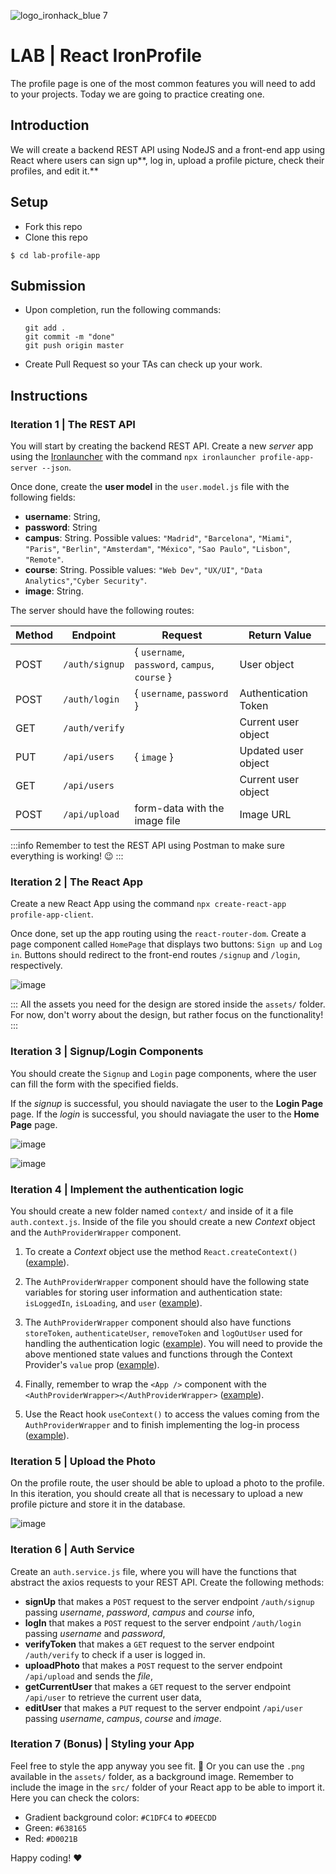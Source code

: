 ![logo_ironhack_blue 7](https://user-images.githubusercontent.com/23629340/40541063-a07a0a8a-601a-11e8-91b5-2f13e4e6b441.png)

# LAB | React IronProfile


The profile page is one of the most common features you will need to add to your projects. Today we are going to practice creating one.

## Introduction

We will create a backend REST API using NodeJS and a front-end app using React where users can sign up**, log in, upload a profile picture, check their profiles, and edit it.**

## Setup

- Fork this repo
- Clone this repo

```shell
$ cd lab-profile-app
```

## Submission

- Upon completion, run the following commands:

  ```
  git add .
  git commit -m "done"
  git push origin master
  ```

- Create Pull Request so your TAs can check up your work.

## Instructions

### Iteration 1 | The REST API

You will start by creating the backend REST API. Create a new _server_ app using the [Ironlauncher](https://www.npmjs.com/package/ironlauncher) with the command `npx ironlauncher profile-app-server --json`.

Once done, create the **user model** in the `user.model.js` file with the following fields:

- **username**: String,
- **password**: String
- **campus**: String. Possible values: `"Madrid"`, `"Barcelona"`, `"Miami"`, `"Paris"`, `"Berlin"`, `"Amsterdam"`, `"México"`, `"Sao Paulo"`, `"Lisbon"`, `"Remote"`.
- **course**: String. Possible values: `"Web Dev"`, `"UX/UI"`, `"Data Analytics"`,`"Cyber Security"`.
- **image**: String.

The server should have the following routes:

| Method | Endpoint       | Request                                        | Return Value         |
| ------ | -------------- | ---------------------------------------------- | -------------------- |
| POST   | `/auth/signup` | { `username`, `password`, `campus`, `course` } | User object          |
| POST   | `/auth/login`  | { `username`, `password` }                     | Authentication Token |
| GET    | `/auth/verify` |                                                | Current user object  |
| PUT    | `/api/users`   | { `image` }                                    | Updated user object  |
| GET    | `/api/users`   |                                                | Current user object  |
| POST   | `/api/upload`  | form-data with the image file                  | Image URL            |

:::info
Remember to test the REST API using Postman to make sure everything is working! :wink:
:::



### Iteration 2 | The React App

Create a new React App using the command `npx create-react-app profile-app-client`. 

Once done, set up the app routing using the `react-router-dom`. Create a page component called `HomePage` that displays two buttons: `Sign up` and `Log in`. Buttons should redirect to the front-end routes `/signup` and `/login`, respectively.

![image](https://user-images.githubusercontent.com/23629340/43786924-1c5d3d5a-9a6a-11e8-90c4-7ff2f92ef983.png)

:::
All the assets you need for the design are stored inside the `assets/` folder. For now, don't worry about the design, but rather focus on the functionality!
:::




### Iteration 3 | Signup/Login Components

You should create the `Signup` and `Login` page components, where the user can fill the form with the specified fields.

If the *signup* is successful, you should naviagate the user to the **Login Page** page.
If the *login* is successful, you should naviagate the user to the **Home Page** page.

![image](https://user-images.githubusercontent.com/23629340/43787810-2c9dc94e-9a6c-11e8-8854-0993c5de16a3.png)

![image](https://user-images.githubusercontent.com/23629340/43787823-37a22ed4-9a6c-11e8-9c8e-70cd622f4d96.png)



### Iteration 4 | Implement the authentication logic

You should create a new folder named `context/` and inside of it a file `auth.context.js`. Inside of the file you should create a new *Context* object and the `AuthProviderWrapper` component.

1. To create a *Context* object use the method `React.createContext()` ([example](https://github.com/ironhack-labs/lesson-code-h-react-authentication-frontend/blob/master/src/context/auth.context.js#L6)).

2. The `AuthProviderWrapper` component should have the following state variables for storing user information and authentication state: `isLoggedIn`, `isLoading`, and `user` ([example](https://github.com/ironhack-labs/lesson-code-h-react-authentication-frontend/blob/master/src/context/auth.context.js#L9-L11)).

3. The `AuthProviderWrapper` component should also have functions `storeToken`, `authenticateUser`,  `removeToken` and `logOutUser` used for handling the authentication logic ([example](https://github.com/ironhack-labs/lesson-code-h-react-authentication-frontend/blob/master/src/context/auth.context.js#L13-L59)). 
   You will need to provide the above mentioned state values and functions through the Context Provider's `value` prop ([example](https://github.com/ironhack-labs/lesson-code-h-react-authentication-frontend/blob/master/src/context/auth.context.js#L71)).

4. Finally, remember to wrap the `<App />` component with the `<AuthProviderWrapper></AuthProviderWrapper>` ([example](https://github.com/ironhack-labs/lesson-code-h-react-authentication-frontend/blob/master/src/index.js#L13-L15)).
5. Use the React hook `useContext()` to access the values coming from the `AuthProviderWrapper`  and to finish implementing the log-in process ([example](https://github.com/ironhack-labs/lesson-code-h-react-authentication-frontend/blob/812bdce8d55cdad3d428dc9a8f4b3fdd8e3f6fd0/src/pages/LoginPage.js#L14)).




### Iteration 5 | Upload the Photo

On the profile route, the user should be able to upload a photo to the profile. In this iteration, you should create all that is necessary to upload a new profile picture and store it in the database.

![image](https://user-images.githubusercontent.com/23629340/43787903-6a370928-9a6c-11e8-89b1-15e86e0397e4.png)



### Iteration 6 | Auth Service

Create an `auth.service.js` file, where you will have the functions that abstract the axios requests to your REST API. Create the following methods:

- **signUp** that makes a `POST` request to the server endpoint `/auth/signup` passing _username_, _password_, _campus_ and _course_ info,
- **logIn** that makes a `POST` request to the server endpoint `/auth/login` passing _username_ and _password_,
- **verifyToken** that makes a `GET` request to the server endpoint `/auth/verify` to check if a user is logged in.
- **uploadPhoto** that makes a `POST` request to the server endpoint `/api/upload` and sends the _file_,
- **getCurrentUser** that makes a `GET` request to the server endpoint `/api/user` to retrieve the current user data,
- **editUser** that makes a `PUT` request to the server endpoint `/api/user` passing _username_, _campus_, _course_ and _image_.



### Iteration 7 (Bonus) | Styling your App

Feel free to style the app anyway you see fit. :art:
Or you can use the `.png`  available in the `assets/` folder, as a background image. Remember to include the image in the `src/` folder of your React app to be able to import it. Here you can check the colors:

- Gradient background color: `#C1DFC4` to `#DEECDD`
- Green: `#638165`
- Red: `#D0021B`

Happy coding! :heart:

